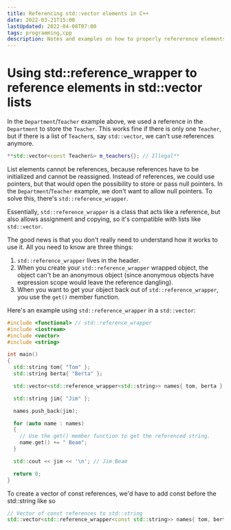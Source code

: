 ```yaml
---
title: Referencing std::vector elements in C++
date: 2022-03-21T15:00
lastUpdated: 2022-04-08T07:00
tags: programming,cpp
description: Notes and examples on how to properly refererence elements of std::vectors in C++ programs.
---
```


# Using std::reference_wrapper to reference elements in std::vector lists

In the `Department`/`Teacher` example above, we used a reference in the `Department` to store the `Teacher`. This works fine if there is only one `Teacher`, but if there is a list of `Teacher`s, say `std::vector`, we can't use references anymore.

```cpp
**std::vector<const Teacher&> m_teachers{}; // Illegal**
```

List elements cannot be references, because references have to be initialized and cannot be reassigned. Instead of references, we could use pointers, but that would open the possibility to store or pass null pointers. In the `Department`/`Teacher` example, we don't want to allow null pointers. To solve this, there's `std::reference_wrapper`.

Essentially, `std::reference_wrapper` is a class that acts like a reference, but also allows assignment and copying, so it's compatible with lists like `std::vector`.

The good news is that you don't really need to understand how it works to use it. All you need to know are three things:

1. `std::reference_wrapper` lives in the <functional> header.
2. When you create your `std::reference_wrapper` wrapped object, the object can't be an anonymous object (since anonymous objects have expression scope would leave the reference dangling).
3. When you want to get your object back out of `std::reference_wrapper`, you use the `get()` member function.

Here's an example using `std::reference_wrapper` in a `std::vector`:

```cpp numbers=yes
#include <functional> // std::reference_wrapper
#include <iostream>
#include <vector>
#include <string>

int main()
{
  std::string tom{ "Tom" };
  std::string berta{ "Berta" };

  std::vector<std::reference_wrapper<std::string>> names{ tom, berta };

  std::string jim{ "Jim" };

  names.push_back(jim);

  for (auto name : names)
  {
    // Use the get() member function to get the referenced string.
    name.get() += " Beam";
  }

  std::cout << jim << '\n'; // Jim Beam

  return 0;
}
```

To create a vector of const references, we'd have to add const before the std::string like so

```cpp
// Vector of const references to std::string
std::vector<std::reference_wrapper<const std::string>> names{ tom, berta };
```
